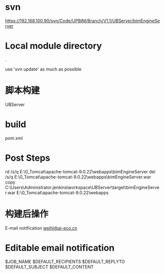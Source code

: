 # svn
https://192.168.100.90/svn/Code/UPBIM/Branch/V1.1/UBServer/bimEngineServer
# Local module directory
.

use 'svn update' as much as possible

# 脚本构建
UBServer

# build
pom.xml

# Post Steps
rd /s/q E:\0_Tomcat\apache-tomcat-9.0.22\webapps\bimEngineServer
del /s/q E:\0_Tomcat\apache-tomcat-9.0.22\webapps\bimEngineServer.war
copy C:\Users\Administrator\.jenkins\workspace\UBServer\target\bimEngineServer.war  E:\0_Tomcat\apache-tomcat-9.0.22\webapps

# 构建后操作
E-mail notification
weihl@ai-eco.cn

# Editable email notification

$JOB_NAME
$DEFAULT_RECIPIENTS
$DEFAULT_REPLYTO
$DEFAULT_SUBJECT
$DEFAULT_CONTENT
